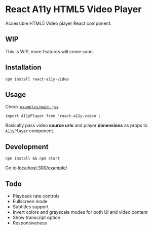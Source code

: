 # React A11y HTML5 Video Player

Accessible HTML5 Video player React component.

## WIP

This is WIP, more features will come soon.

## Installation

`npm install react-a11y-video`

## Usage

Check [`examples/main.jsx`](https://github.com/roman01la/react-a11y-video/blob/master/example/main.jsx).

`import A11yPlayer from 'react-a11y-video';`

Basically pass video **source urls** and player **dimensions** as props to `A11yPlayer` component.

## Development

`npm install && npm start`

Go to [localhost:300/example/](http://localhost:300/example/)

## Todo

- Playback rate controls
- Fullscreen mode
- Subtitles support
- Invert colors and grayscale modes for both UI and video content
- Show transcript option
- Responsiveness
